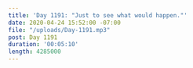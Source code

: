 ```yaml
---
title: 'Day 1191: "Just to see what would happen."'
date: 2020-04-24 15:52:00 -07:00
file: "/uploads/Day-1191.mp3"
post: Day 1191
duration: '00:05:10'
length: 4285000
---
```


